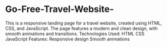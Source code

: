 # Go-Free-Travel-Website-
This is a responsive landing page for a travel website, created using HTML, CSS, and JavaScript. The page features a modern and clean design, with smooth animations and transitions. Technologies Used: HTML CSS JavaScript Features: Responsive design Smooth animations
